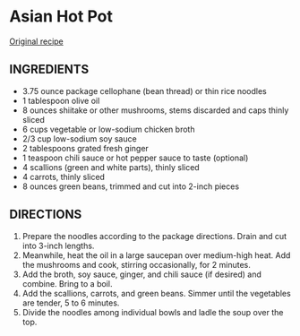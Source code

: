 # Asian Hot Pot
[Original recipe](https://www.realsimple.com/food-recipes/browse-all-recipes/asian-hot-pot)

## INGREDIENTS
- 3.75 ounce package cellophane (bean thread) or thin rice noodles
- 1 tablespoon olive oil
- 8 ounces shiitake or other mushrooms, stems discarded and caps thinly sliced
- 6 cups vegetable or low-sodium chicken broth
- 2/3 cup low-sodium soy sauce
- 2 tablespoons grated fresh ginger
- 1 teaspoon chili sauce or hot pepper sauce to taste (optional)
- 4 scallions (green and white parts), thinly sliced
- 4 carrots, thinly sliced
- 8 ounces green beans, trimmed and cut into 2-inch pieces

## DIRECTIONS
1. Prepare the noodles according to the package directions. Drain and cut into 3-inch lengths.
2. Meanwhile, heat the oil in a large saucepan over medium-high heat. Add the mushrooms and cook, stirring occasionally, for 2 minutes.
3. Add the broth, soy sauce, ginger, and chili sauce (if desired) and combine. Bring to a boil.
4. Add the scallions, carrots, and green beans. Simmer until the vegetables are tender, 5 to 6 minutes.
5. Divide the noodles among individual bowls and ladle the soup over the top.
